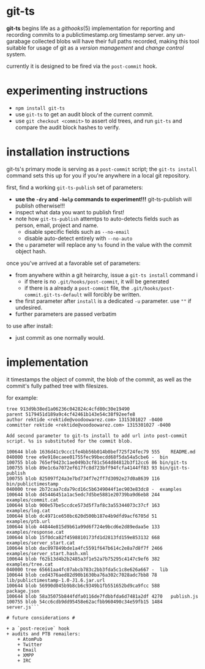 # git-ts #

**git-ts** begins life as a *githooks*(5) implementation for reporting and recording commits to a publictimestamp.org timestamp server.  any un-garabage collected blobs will have their full paths recorded, making this tool suitable for usage of git as a *version management* and *change control* system.

currently it is designed to be fired via the `post-commit` hook.

# experimenting instructions #

+ `npm install git-ts`
+ use `git-ts` to get an audit block of the current commit.
+ use `git checkout <commit>` to assert old trees, and run `git-ts` and compare the audit block hashes to verify.

# installation instructions #

git-ts's primary mode is serving as a `post-commit` script; the `git-ts install` command sets this up for you if you're anywhere in a local git repository.

first, find a working `git-ts-publish` set of parameters: 

+ **use the `-dry` and `-help` commands to experiment!!!** git-ts-publish will publish otherwise!!!
+ inspect what data you want to publish first!
+ note how `git-ts-publish` attemtps to auto-detects fields such as person, email, project and name.
    + disable specific fields such as `--no-email`
    + disable auto-detect entirely with `--no-auto`
+ the `u` parameter will replace any `%s` found in the value with the commit object hash.

once you've arrived at a favorable set of parameters:

+ from anywhere within a git heirarchy, issue a `git-ts install` command i
    + if there is no `.git/hooks/post-commit`, it will be generated
    + if there is a already a `post-commit` file, the `.git/hooks/post-commit.git-ts-default` will forcibly be written.
+ the first parameter after `install` is a dedicated `-u` parameter. use `""` if undesired.
+ further parameters are passed verbatim

to use after install:

+ just commit as one normally would.

# implementation #

it timestamps the object of commit, the blob of the commit, as well as the commit's fully pathed tree with filesizes. 

for example:

```0471cf8825969c8fc8f428afd3e6c23e4065786f
tree 913d9b38ed1a06236c042824c4cfd80c30e19490
parent 5179451d189a9c4cf42461b143e54c38f92eefe8
author rektide <rektide@voodoowarez.com> 1315301027 -0400
committer rektide <rektide@voodoowarez.com> 1315301027 -0400

Add second parameter to git-ts install to add url into post-commit script. %s is substituted for the commit blob.

100644 blob 1636d41c9ccc1fe4bb56b014b0bef725f24fec79 555	README.md
040000 tree e9e918ecaee01755fec99becdd68f5da54a5cbe6 -	bin
100755 blob 765ef9423c1ae049b3cf81c564d84812b3f12cc6 86	bin/git-ts
100755 blob 89e1c6a7072ef617fc8d723bff94fcfa4144ff83 93	bin/git-ts-publish
100755 blob 825097f24a3e7bd734f7e2ff7d3092e27d0a8639 116	bin/publictimestamp
040000 tree 2b72caa7cda79cd16c5b6349044f1ec903e83dc8 -	examples
100644 blob d45446451a1ac5edc7d5be5881e20739ba9d6eb8 244	examples/commit.cat
100644 blob 900e57be5ccdce573d5f7af8c3a55344073c37cf 163	examples/log.cat
100644 blob dc4971ce650bc620d500b187e4b9dfd9acf6705d 51	examples/ptb.url
100644 blob 44844e815d9b61a99d6f724e9bcd6e2d89edaa5e 133	examples/response.cat
100644 blob 15f0dca82f4598810173fd1d2813fd159e853132 668	examples/server_start.cat
100644 blob dac097849bde1a4fc5591f647b614c2e8a7d8f7f 2466	examples/server_start.hash.xml
100644 blob f62b13d4b2b2485a3f1e52a7b75295c4147c9ef6 382	examples/tree.cat
040000 tree 65661aa4fc07abcb783c2bb3fda5c1c8e626a667 -	lib
100644 blob ced4376aed82d90b1630ba76a302c7028adc7bb8 78	lib/publictimestamp-1.0-J1.6.jar.url
100644 blob 56990d045b9b8cb6c9349b1fb551652bd9ca9fcc 588	package.json
100644 blob 58a35075b844fdfa0116de7fdbbfda6d7481a2df 4270	publish.js
100755 blob 54cc6cdb9dd95458e62acfbb960490c34e59fb15 1484	server.js```

# future considerations #

+ a `post-receive` hook
+ audits and PTB remailers:
    + AtomPub
    + Twitter
    + Email
    + XMPP
    + IRC
